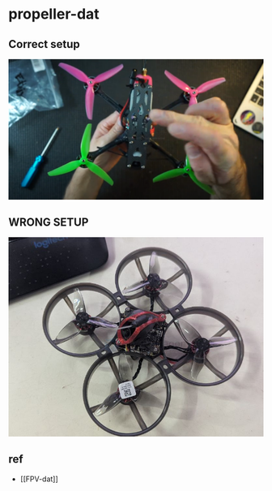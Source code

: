 
# propeller-dat


## Correct setup 

![](2025-09-02-22-39-21.png)

## WRONG SETUP 
![](2025-09-02-13-09-57.png)


## ref 

- [[FPV-dat]]